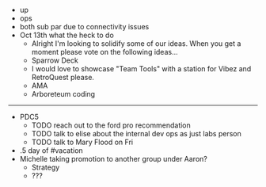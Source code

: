 - up
- ops
- both sub par due to connectivity issues
- Oct 13th what the heck to do
	- Alright I'm looking to solidify some of our ideas. When you get a moment please vote on the following ideas...
	- Sparrow Deck
	- I would love to showcase "Team Tools" with a station for Vibez and RetroQuest please.
	- AMA
	- Arboreteum coding
- ---
- PDC5
	- TODO reach out to the ford pro recommendation
	- TODO talk to elise about the internal dev ops as just labs person
	- TODO talk to Mary Flood on Fri
- .5 day of #vacation
- Michelle taking promotion to another group under Aaron?
	- Strategy
	- ???